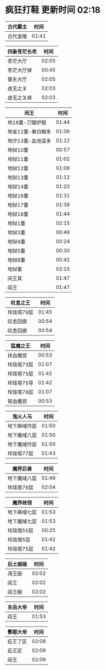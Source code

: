 # 疯狂打鞋 更新时间 02:18

| 古代霸主   | 时间    |
|--------|-------|
| 古代皇陵 | 01:41 |

| 四象苍茫长老   | 时间    |
|--------|-------|
| 苍茫大厅 | 02:05 |
| 苍茫大厅掉 | 00:45 |
| 葵东大厅 | 02:05 |
| 虚无之关 | 02:03 |
| 虚无之关掉 | 02:03 |

| 间王   | 时间    |
|--------|-------|
| 地18重-刀锯炉狼 | 01:44 |
| 地省12重-春白糊多 | 01:06 |
| 地汐13重-血池适多 | 01:12 |
| 地狱10重 | 00:57 |
| 地狱11重 | 01:02 |
| 地狱12重 | 01:06 |
| 地狱13重 | 01:12 |
| 地狱14重 | 01:20 |
| 地狱16重 | 01:31 |
| 地狱17重 | 01:38 |
| 地狱18重 | 01:44 |
| 地狱1重 | 02:15 |
| 地狱3重 | 00:49 |
| 地狱4重 | 00:24 |
| 地狱5重 | 00:30 |
| 地狱8重 | 00:42 |
| 地狱重 | 02:15 |
| 间王其 | 01:47 |
| 阎王 | 01:47 |

| 叹息之王   | 时间    |
|--------|-------|
| 玲珑塔79层 | 01:45 |
| 叹息回廓 | 00:54 |
| 叹息回廊 | 00:54 |

| 猛魔之王   | 时间    |
|--------|-------|
| 扶血魔宫 | 00:53 |
| 玲珑塔73层 | 01:07 |
| 玲珑塔75层 | 01:42 |
| 玲珑塔75导 | 01:42 |
| 玲珑塔78层 | 01:07 |
| 铁血魔宫 | 00:53 |

| 鬼火人马   | 时间    |
|--------|-------|
| 地下麻域作层 | 01:50 |
| 地下魔域八层 | 01:50 |
| 地下魔域作层 | 01:50 |
| 玲珑塔77层 | 01:43 |

| 魔界巨兽   | 时间    |
|--------|-------|
| 地下魔域八层 | 01:49 |
| 玲珑塔76层 | 02:04 |

| 魔界统领   | 时间    |
|--------|-------|
| 地下麻域七层 | 01:53 |
| 地下魔域七层 | 01:53 |
| 玲珑塔55层 | 00:25 |
| 玲珑塔5层 | 01:42 |
| 玲珑塔75层 | 01:42 |

| 后土娘娘   | 时间    |
|--------|-------|
| 凋王殴 | 02:02 |
| 阎王 | 02:02 |
| 阎王殿 | 02:02 |

| 东岳大帝   | 时间    |
|--------|-------|
| 阎王 | 01:53 |

| 酆都大帝   | 时间    |
|--------|-------|
| 疝王了区 | 02:09 |
| 疝王区 | 02:09 |
| 阎王 | 02:09 |